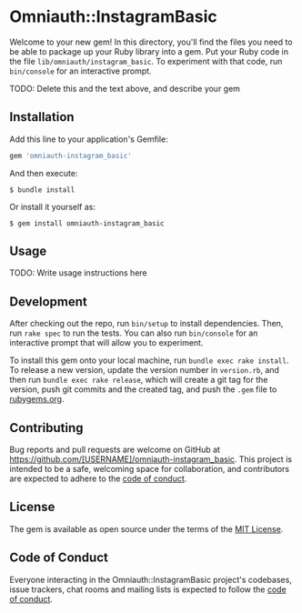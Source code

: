 # Omniauth::InstagramBasic

Welcome to your new gem! In this directory, you'll find the files you need to be able to package up your Ruby library into a gem. Put your Ruby code in the file `lib/omniauth/instagram_basic`. To experiment with that code, run `bin/console` for an interactive prompt.

TODO: Delete this and the text above, and describe your gem

## Installation

Add this line to your application's Gemfile:

```ruby
gem 'omniauth-instagram_basic'
```

And then execute:

    $ bundle install

Or install it yourself as:

    $ gem install omniauth-instagram_basic

## Usage

TODO: Write usage instructions here

## Development

After checking out the repo, run `bin/setup` to install dependencies. Then, run `rake spec` to run the tests. You can also run `bin/console` for an interactive prompt that will allow you to experiment.

To install this gem onto your local machine, run `bundle exec rake install`. To release a new version, update the version number in `version.rb`, and then run `bundle exec rake release`, which will create a git tag for the version, push git commits and the created tag, and push the `.gem` file to [rubygems.org](https://rubygems.org).

## Contributing

Bug reports and pull requests are welcome on GitHub at https://github.com/[USERNAME]/omniauth-instagram_basic. This project is intended to be a safe, welcoming space for collaboration, and contributors are expected to adhere to the [code of conduct](https://github.com/[USERNAME]/omniauth-instagram_basic/blob/main/CODE_OF_CONDUCT.md).

## License

The gem is available as open source under the terms of the [MIT License](https://opensource.org/licenses/MIT).

## Code of Conduct

Everyone interacting in the Omniauth::InstagramBasic project's codebases, issue trackers, chat rooms and mailing lists is expected to follow the [code of conduct](https://github.com/[USERNAME]/omniauth-instagram_basic/blob/main/CODE_OF_CONDUCT.md).
